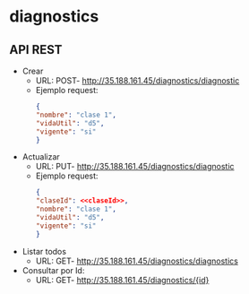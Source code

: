 # diagnostics

## API REST

- Crear
  - URL: POST- http://35.188.161.45/diagnostics/diagnostic
  - Ejemplo request:
    ```json
    {
    "nombre": "clase 1",
    "vidaUtil": "d5",
    "vigente": "si"
    }
- Actualizar
  - URL: PUT- http://35.188.161.45/diagnostics/diagnostic
  - Ejemplo request:
    ```json
    {
    "claseId": <<claseId>>,
    "nombre": "clase 1",
    "vidaUtil": "d5",
    "vigente": "si"
    }
- Listar todos
  - URL: GET- http://35.188.161.45/diagnostics/diagnostics
- Consultar por Id:
  - URL: GET- http://35.188.161.45/diagnostics/{id}